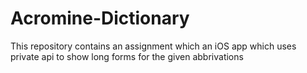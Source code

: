# Acromine-Dictionary
This repository contains an assignment which an iOS app which uses private api to show long forms for the given abbrivations
